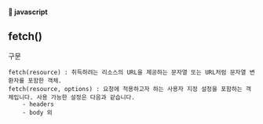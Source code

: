 #### :peach: javascript



## fetch()
구문  
```
fetch(resource) : 취득하려는 리소스의 URL을 제공하는 문자열 또는 URL처럼 문자열 변환자를 포함한 객체.   
fetch(resource, options) : 요청에 적용하고자 하는 사용자 지정 설정을 포함하는 객체입니다. 사용 가능한 설정은 다음과 같습니다.
    - headers
    - body 외
```
